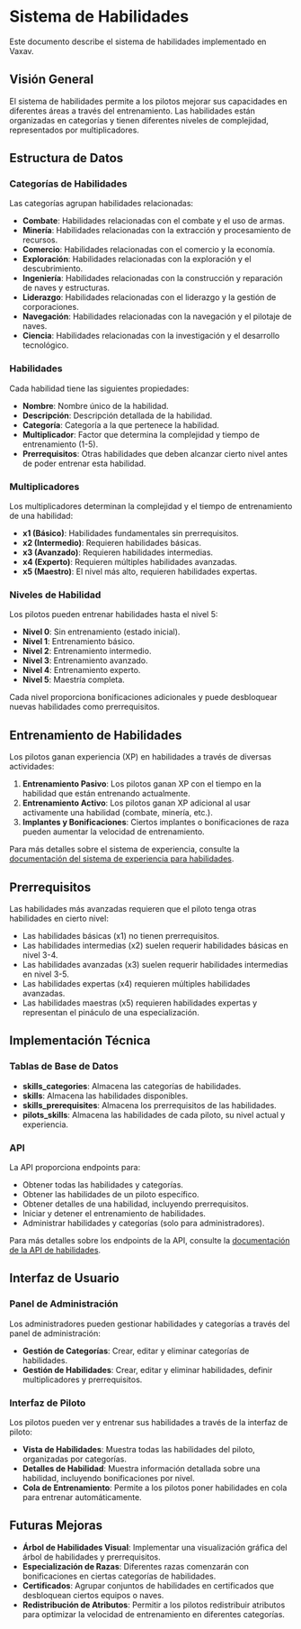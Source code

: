 # Sistema de Habilidades

Este documento describe el sistema de habilidades implementado en Vaxav.

## Visión General

El sistema de habilidades permite a los pilotos mejorar sus capacidades en diferentes áreas a través del entrenamiento. Las habilidades están organizadas en categorías y tienen diferentes niveles de complejidad, representados por multiplicadores.

## Estructura de Datos

### Categorías de Habilidades

Las categorías agrupan habilidades relacionadas:

- **Combate**: Habilidades relacionadas con el combate y el uso de armas.
- **Minería**: Habilidades relacionadas con la extracción y procesamiento de recursos.
- **Comercio**: Habilidades relacionadas con el comercio y la economía.
- **Exploración**: Habilidades relacionadas con la exploración y el descubrimiento.
- **Ingeniería**: Habilidades relacionadas con la construcción y reparación de naves y estructuras.
- **Liderazgo**: Habilidades relacionadas con el liderazgo y la gestión de corporaciones.
- **Navegación**: Habilidades relacionadas con la navegación y el pilotaje de naves.
- **Ciencia**: Habilidades relacionadas con la investigación y el desarrollo tecnológico.

### Habilidades

Cada habilidad tiene las siguientes propiedades:

- **Nombre**: Nombre único de la habilidad.
- **Descripción**: Descripción detallada de la habilidad.
- **Categoría**: Categoría a la que pertenece la habilidad.
- **Multiplicador**: Factor que determina la complejidad y tiempo de entrenamiento (1-5).
- **Prerrequisitos**: Otras habilidades que deben alcanzar cierto nivel antes de poder entrenar esta habilidad.

### Multiplicadores

Los multiplicadores determinan la complejidad y el tiempo de entrenamiento de una habilidad:

- **x1 (Básico)**: Habilidades fundamentales sin prerrequisitos.
- **x2 (Intermedio)**: Requieren habilidades básicas.
- **x3 (Avanzado)**: Requieren habilidades intermedias.
- **x4 (Experto)**: Requieren múltiples habilidades avanzadas.
- **x5 (Maestro)**: El nivel más alto, requieren habilidades expertas.

### Niveles de Habilidad

Los pilotos pueden entrenar habilidades hasta el nivel 5:

- **Nivel 0**: Sin entrenamiento (estado inicial).
- **Nivel 1**: Entrenamiento básico.
- **Nivel 2**: Entrenamiento intermedio.
- **Nivel 3**: Entrenamiento avanzado.
- **Nivel 4**: Entrenamiento experto.
- **Nivel 5**: Maestría completa.

Cada nivel proporciona bonificaciones adicionales y puede desbloquear nuevas habilidades como prerrequisitos.

## Entrenamiento de Habilidades

Los pilotos ganan experiencia (XP) en habilidades a través de diversas actividades:

1. **Entrenamiento Pasivo**: Los pilotos ganan XP con el tiempo en la habilidad que están entrenando actualmente.
2. **Entrenamiento Activo**: Los pilotos ganan XP adicional al usar activamente una habilidad (combate, minería, etc.).
3. **Implantes y Bonificaciones**: Ciertos implantes o bonificaciones de raza pueden aumentar la velocidad de entrenamiento.

Para más detalles sobre el sistema de experiencia, consulte la [documentación del sistema de experiencia para habilidades](./skill-experience-system.md).

## Prerrequisitos

Las habilidades más avanzadas requieren que el piloto tenga otras habilidades en cierto nivel:

- Las habilidades básicas (x1) no tienen prerrequisitos.
- Las habilidades intermedias (x2) suelen requerir habilidades básicas en nivel 3-4.
- Las habilidades avanzadas (x3) suelen requerir habilidades intermedias en nivel 3-5.
- Las habilidades expertas (x4) requieren múltiples habilidades avanzadas.
- Las habilidades maestras (x5) requieren habilidades expertas y representan el pináculo de una especialización.

## Implementación Técnica

### Tablas de Base de Datos

- **skills_categories**: Almacena las categorías de habilidades.
- **skills**: Almacena las habilidades disponibles.
- **skills_prerequisites**: Almacena los prerrequisitos de las habilidades.
- **pilots_skills**: Almacena las habilidades de cada piloto, su nivel actual y experiencia.

### API

La API proporciona endpoints para:

- Obtener todas las habilidades y categorías.
- Obtener las habilidades de un piloto específico.
- Obtener detalles de una habilidad, incluyendo prerrequisitos.
- Iniciar y detener el entrenamiento de habilidades.
- Administrar habilidades y categorías (solo para administradores).

Para más detalles sobre los endpoints de la API, consulte la [documentación de la API de habilidades](../api/skills.md).

## Interfaz de Usuario

### Panel de Administración

Los administradores pueden gestionar habilidades y categorías a través del panel de administración:

- **Gestión de Categorías**: Crear, editar y eliminar categorías de habilidades.
- **Gestión de Habilidades**: Crear, editar y eliminar habilidades, definir multiplicadores y prerrequisitos.

### Interfaz de Piloto

Los pilotos pueden ver y entrenar sus habilidades a través de la interfaz de piloto:

- **Vista de Habilidades**: Muestra todas las habilidades del piloto, organizadas por categorías.
- **Detalles de Habilidad**: Muestra información detallada sobre una habilidad, incluyendo bonificaciones por nivel.
- **Cola de Entrenamiento**: Permite a los pilotos poner habilidades en cola para entrenar automáticamente.

## Futuras Mejoras

- **Árbol de Habilidades Visual**: Implementar una visualización gráfica del árbol de habilidades y prerrequisitos.
- **Especialización de Razas**: Diferentes razas comenzarán con bonificaciones en ciertas categorías de habilidades.
- **Certificados**: Agrupar conjuntos de habilidades en certificados que desbloquean ciertos equipos o naves.
- **Redistribución de Atributos**: Permitir a los pilotos redistribuir atributos para optimizar la velocidad de entrenamiento en diferentes categorías.
